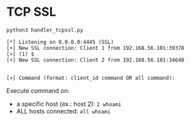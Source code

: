 # TCP SSL
`python3 handler_tcpssl.py `
```
[*] Listening on 0.0.0.0:4445 (SSL)
[+] New SSL connection: Client 1 from 192.168.56.101:39378
[>] (1) $
[+] New SSL connection: Client 2 from 192.168.56.101:34640


[>] Command (format: client_id command OR all command): 
```
Execute command on:
- a specific host (ex.: host 2): `2 whoami`
- ALL hosts connected: `all whoami`

